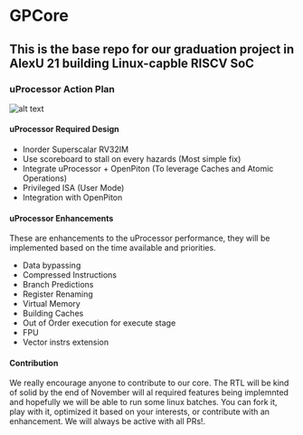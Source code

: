 # GPCore
## This is the base repo for our graduation project in AlexU 21 building Linux-capble RISCV SoC
### uProcessor Action Plan

![alt text](https://github.com/alaasal/GPCore/blob/master_sync/block_diagram.PNG?raw=true)

#### uProcessor Required Design
- Inorder Superscalar RV32IM
- Use scoreboard to stall on every hazards (Most simple fix) 
- Integrate uProcessor + OpenPiton (To leverage Caches and Atomic Operations) 
- Privileged ISA (User Mode) 
- Integration with OpenPiton

#### uProcessor Enhancements
These are enhancements to the uProcessor performance, they will be implemented based on the time available and priorities.
- Data bypassing
- Compressed Instructions 
- Branch Predictions
- Register Renaming
- Virtual Memory
- Building Caches
- Out of Order execution for execute stage
- FPU
- Vector instrs extension

#### Contribution
We really encourage anyone to contribute to our core. The RTL will be kind of solid by the end of November will al required features being implemnted and hopefully we will be able to run some linux batches. You can fork it, play with it, optimized it based on your interests, or contribute with an enhancement. We will always be active with all PRs!. 

